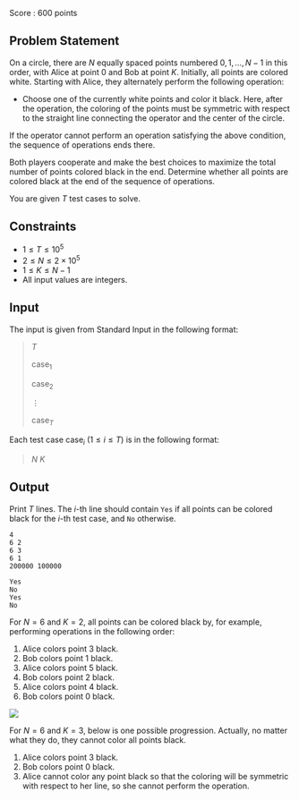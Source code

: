 Score : $600$ points

## Problem Statement

On a circle, there are $N$ equally spaced points numbered $0,1,\ldots,N-1$ in this order, with Alice at point $0$ and Bob at point $K$. Initially, all points are colored white. Starting with Alice, they alternately perform the following operation:

- Choose one of the currently white points and color it black. Here, after the operation, the coloring of the points must be symmetric with respect to the straight line connecting the operator and the center of the circle.

If the operator cannot perform an operation satisfying the above condition, the sequence of operations ends there.

Both players cooperate and make the best choices to maximize the total number of points colored black in the end. Determine whether all points are colored black at the end of the sequence of operations.

You are given $T$ test cases to solve.

## Constraints

- $1 \leq T \leq 10^5$
- $2 \leq N \leq 2 \times 10^5$
- $1 \leq K \leq N-1$
- All input values are integers.

## Input

The input is given from Standard Input in the following format:

> $T$
> 
> $\mathrm{case}_1$
> 
> $\mathrm{case}_2$
> 
> $\vdots$ 
> 
> $\mathrm{case}_T$

Each test case $\mathrm{case}_i$ $(1 \leq i \leq T)$ is in the following format:

> $N$ $K$

## Output

Print $T$ lines. The $i$-th line should contain `Yes` if all points can be colored black for the $i$-th test case, and `No` otherwise.

```input1
4
6 2
6 3
6 1
200000 100000
```

```output1
Yes
No
Yes
No
```

For $N=6$ and $K=2$, all points can be colored black by, for example, performing operations in the following order:

1. Alice colors point $3$ black.
2. Bob colors point $1$ black.
3. Alice colors point $5$ black.
4. Bob colors point $2$ black.
5. Alice colors point $4$ black.
6. Bob colors point $0$ black.

![](https://img.atcoder.jp/arc188/ecb64f0798aaa883117c594cb6db2724.png)

For $N=6$ and $K=3$, below is one possible progression. Actually, no matter what they do, they cannot color all points black.

1. Alice colors point $3$ black.
2. Bob colors point $0$ black.
3. Alice cannot color any point black so that the coloring will be symmetric with respect to her line, so she cannot perform the operation.